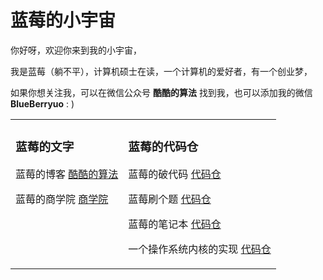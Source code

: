 # 蓝莓的小宇宙

你好呀，欢迎你来到我的小宇宙，

我是蓝莓（躺不平），计算机硕士在读，一个计算机的爱好者，有一个创业梦，

如果你想关注我，可以在微信公众号 **酷酷的算法** 找到我，也可以添加我的微信 **BlueBerryuo** : )

<table><tr>

<td valign="top">

### 蓝莓的文字

蓝莓的博客 [酷酷的算法](https://github.com/teenager-lijh/My-Blog)

蓝莓的商学院 [商学院](https://github.com/teenager-lijh/Business-College)

</td>

<td valign="top">

### 蓝莓的代码仓

蓝莓的破代码 [代码仓](https://github.com/teenager-lijh/Some-Broken-Code)

蓝莓刷个题 [代码仓](https://github.com/teenager-lijh/LeetCode)

蓝莓的笔记本 [代码仓](https://github.com/teenager-lijh/Notebook)

一个操作系统内核的实现 [代码仓](https://github.com/teenager-lijh/Build-Your-Own-Operating-System)

</td>

</tr></table>
